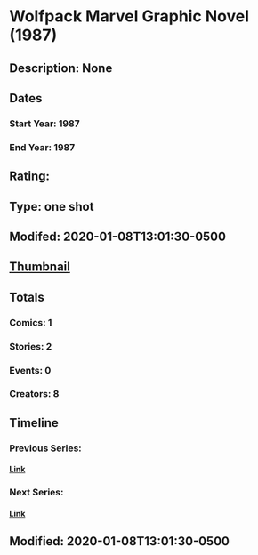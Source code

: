 # Wolfpack Marvel Graphic Novel (1987)
## Description: None
## Dates
### Start Year: 1987
### End Year: 1987
## Rating: 
## Type: one shot
## Modifed: 2020-01-08T13:01:30-0500
## [Thumbnail](http://i.annihil.us/u/prod/marvel/i/mg/b/40/image_not_available.jpg)
## Totals
### Comics: 1
### Stories: 2
### Events: 0
### Creators: 8
## Timeline
### Previous Series: 
#### [Link]()
### Next Series: 
#### [Link]()
## Modified: 2020-01-08T13:01:30-0500